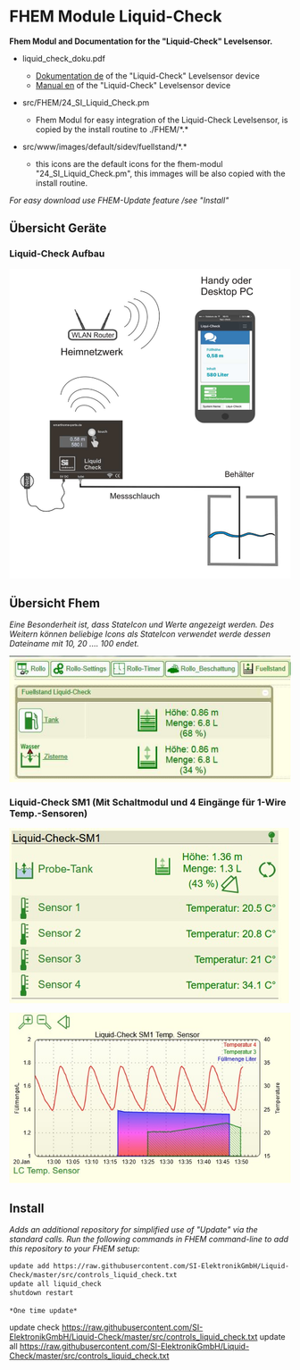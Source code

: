 # FHEM Module Liquid-Check 
**Fhem Modul and Documentation for the "Liquid-Check" Levelsensor.**

- liquid_check_doku.pdf
  - [Dokumentation de](doc/liquid_check_dokuA5_160.pdf) of the "Liquid-Check" Levelsensor device
  - [Manual en](doc/liquid_check_dokuA5en.pdf) of the "Liquid-Check" Levelsensor device
  
- src/FHEM/24_SI_Liquid_Check.pm
  - Fhem Modul for easy integration of the Liquid-Check Levelsensor, is copied by the install routine to ./FHEM/\*.\* 
  
- src/www/images/default/sidev/fuellstand/\*.\*
  - this icons are the default icons for the fhem-modul "24_SI_Liquid_Check.pm", this immages will be also
    copied with the install routine.     

  
*For easy download use FHEM-Update feature /see "Install"*  


## Übersicht Geräte

### Liquid-Check Aufbau
<img src="Uebersichtrouter.jpg" />

## Übersicht Fhem
*Eine Besonderheit ist, dass StateIcon und Werte angezeigt werden.
Des Weitern können beliebige Icons als StateIcon verwendet werde dessen Dateiname mit 10, 20 .... 100 endet.*

![Fhem-Ansicht](doc/FHEM-Fuellstand.jpg)

### Liquid-Check SM1 (Mit Schaltmodul und 4 Eingänge für 1-Wire Temp.-Sensoren)

![Fhem-Ansicht](doc/Fhem-LCSM1-Device.jpg)

![Fhem-Ansicht](doc/Fhem-LCSM1-SVG.jpg)

## Install
*Adds an additional repository for simplified use of "Update" via the standard calls.*
*Run the following commands in FHEM command-line to add this repository to your FHEM setup:*
```
update add https://raw.githubusercontent.com/SI-ElektronikGmbH/Liquid-Check/master/src/controls_liquid_check.txt
update all liquid_check
shutdown restart

*One time update*
```
update check https://raw.githubusercontent.com/SI-ElektronikGmbH/Liquid-Check/master/src/controls_liquid_check.txt
update all https://raw.githubusercontent.com/SI-ElektronikGmbH/Liquid-Check/master/src/controls_liquid_check.txt

```

